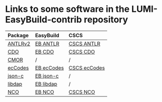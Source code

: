 # Links to some software in the LUMI-EasyBuild-contrib repository

| Package | EasyBuild | CSCS |
|:--------|:----------|:-----|
| [ANTLRv2](https://www.antlr2.org/) | [EB ANTLR](https://github.com/easybuilders/easybuild-easyconfigs/tree/main/easybuild/easyconfigs/a/ANTLR) | [CSCS ANTLR](https://github.com/eth-cscs/production/tree/master/easybuild/easyconfigs/a/ANTLR) |
| [CDO](https://code.mpimet.mpg.de/projects/cdo/files) | [EB CDO](https://github.com/easybuilders/easybuild-easyconfigs/tree/main/easybuild/easyconfigs/c/CDO) | [CSCS CDO](https://github.com/eth-cscs/production/tree/master/easybuild/easyconfigs/c/CDO) |
| [CMOR](https://github.com/PCMDI/cmor/releases) | / | / |
| [ecCodes](https://confluence.ecmwf.int/display/ECC/Releases) | [EB ecCodes](https://github.com/easybuilders/easybuild-easyconfigs/tree/main/easybuild/easyconfigs/e/ecCodes) | [CSCS ecCodes](https://github.com/eth-cscs/production/tree/master/easybuild/easyconfigs/e/ecCodes) | 
| [json-c](https://github.com/json-c/json-c/tags) | [EB json-c](https://github.com/easybuilders/easybuild-easyconfigs/tree/develop/easybuild/easyconfigs/j/json-c) | / | 
| [libdap](https://www.opendap.org/pub/source/) | [EB libdap](https://github.com/easybuilders/easybuild-easyconfigs/tree/develop/easybuild/easyconfigs/l/libdap) | / |
| [NCO](https://github.com/nco/nco/releases) | [EB NCO](https://github.com/easybuilders/easybuild-easyconfigs/tree/main/easybuild/easyconfigs/n/NCO) | [ CSCS NCO](https://github.com/eth-cscs/production/tree/master/easybuild/easyconfigs/n/NCO) |


